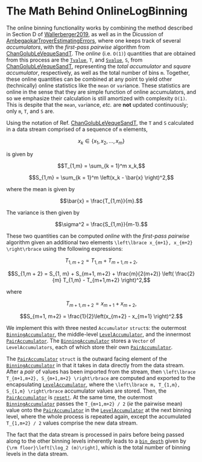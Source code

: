 # The Math Behind OnlineLogBinning

The online binning functionality works by combining the method described in Section D of [Wallerberger2019](@cite), as well as in the Dicussion of [AmbegaokarTroyerEstimatingErrors](@cite), where one keeps track of several _accumulators_, with the _first-pass pairwise_ algorithm from [ChanGolubLeVequeSandT](@cite). The _online_ (i.e. `O(1)`) quantities that are obtained from this process are the [`Tvalue`](@ref), ``T``, and [`Svalue`](@ref), ``S``, from [ChanGolubLeVequeSandT](@cite), representing the _total accumulator_ and _square accumulator_, respectively, as well as the total number of bins ``m``. Together, these online quantities can be combined at any point to yield other (technically) online statistics like the `mean` or `var`iance. These statistics are online in the sense that they are simple function of online accumulators, and so we emphasize their calculation is still amortized with complexity `O(1)`. This is despite that the `mean`, `var`iance, _etc._ are __not__ updated continuously; only ``m``, ``T``, and ``S`` are.

Using the notation of Ref. [ChanGolubLeVequeSandT](@cite), the ``T`` and ``S`` calculated in a data stream comprised of a sequence of ``m`` elements,

```math
x_k \in \left\lbrace x_1,x_2,\dots,x_m\right\rbrace
```

is given by

```math
T_{1,m} = \sum_{k = 1}^m x_k,
```

```math
S_{1,m} = \sum_{k = 1}^m \left(x_k - \bar{x} \right)^2,
```

where the mean is given by

```math
\bar{x} = \frac{T_{1,m}}{m}.
```

The variance is then given by

```math
\sigma^2 = \frac{S_{1,m}}{m-1}.
```

These two quantities can be computed _online_ with the _first-pass_ _pairwise_ algorithm given an additional two elements ``\left\lbrace x_{m+1}, x_{m+2} \right\rbrace`` using the following expressions:

```math
T_{1,m + 2} = T_{1,m} + T_{m+1,m+2},
```

```math
S_{1,m + 2} = S_{1, m} + S_{m+1, m+2} + \frac{m}{2(m+2)} \left( \frac{2}{m} T_{1,m} - T_{m+1,m+2} \right)^2,
```

where

```math
T_{m+1,m+2} = x_{m+1} + x_{m+2},
```

```math
S_{m+1, m+2} = \frac{1}{2}\left(x_{m+2} - x_{m+1} \right)^2.
```

We implement this with three nested `Accumulator` `struct`s: the outermost [`BinningAccumulator`](@ref), the middle-level [`LevelAccumulator`](@ref), and the innermost [`PairAccumulator`](@ref). The [`BinningAccumulator`](@ref) stores a `Vector` of `LevelAccumulators`, each of which store their own [`PairAccumulator`](@ref).

The [`PairAccumulator`](@ref) `struct` is the outward facing element of the [`BinningAccumulator`](@ref) in that it takes in data directly from the data stream. After a _pair_ of values has been imported from the stream, then ``\left\lbrace T_{m+1,m+2}, S_{m+1,m+2} \right\rbrace`` are computed and exported to the encapsulating [`LevelAccumulator`](@ref), where the ``\left\lbrace m, T_{1,m}, S_{1,m} \right\rbrace`` accumulator values are stored. Then, the [`PairAccumulator`](@ref) is [`reset!`](@ref). At the same time, the outermost [`BinningAccumulator`](@ref) passes the ``T_{m+1,m+2} / 2`` (_ie_ the pairwise mean) value onto the [`PairAccumulator`](@ref) in the [`LevelAccumulator`](@ref) at the next binning level, where the whole process is repeated again, except the accumulated ``T_{1,m+2} / 2`` values comprise the new data stream.

The fact that the data stream is processed in pairs before being passed along to the other binning levels inherently leads to a [`bin_depth`](@ref) given by ``{\rm floor}\left[\log_2 (m)\right]``, which is the total number of binning levels in the data stream.
